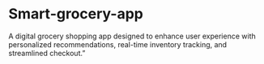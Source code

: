 # Smart-grocery-app
A digital grocery shopping app designed to enhance user experience with personalized recommendations, real-time inventory tracking, and streamlined checkout.”
